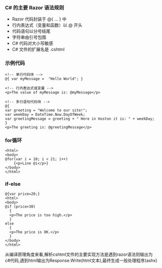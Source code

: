 ### C# 的主要 Razor 语法规则
* Razor 代码封装于 @{ ... } 中
* 行内表达式（变量和函数）以 @ 开头
* 代码语句以分号结尾
* 字符串由引号包围
* C# 代码对大小写敏感
* C# 文件的扩展名是 .cshtml

### 示例代码

	<!-- 单行代码块 -->
	@{ var myMessage =	"Hello World"; }
	
	<!-- 行内表达式或变量 -->
	<p>The value of myMessage is: @myMessage</p> 
	
	<!-- 多行语句代码块 -->
	@{
	var greeting = "Welcome to our site!";
	var weekDay = DateTime.Now.DayOfWeek;
	var greetingMessage = greeting + " Here in Huston it is: " + weekDay;
	}
	<p>The greeting is: @greetingMessage</p>

### for循环

	<html>
	<body>
	@for(var i = 10; i < 21; i++)
	    {<p>Line @i</p>}
	</body>
	</html>


### if-else

	@{var price=20;}
	<html>
	<body>
	@if (price>30)
	  {
	  <p>The price is too high.</p>
	  }
	else
	  {
	  <p>The price is OK.</p>
	  } 
	</body>
	</html>


从编译原理角度来看,解析cshtml文件的主要实现方法是遇到razor语法则输出为c#代码,遇到html输出为Response.Write(html文本),最终生成一般处理程序(ashx)